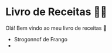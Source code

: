 # Livro de Receitas :man_cook:

Olá! Bem vindo ao meu livro de receitas :wave:

- Strogonnof de Frango
- 

